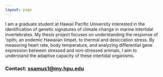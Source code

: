 ---layout: page---I am a graduate student at Hawaii Pacific University interested in the identification of genetic signatures of climate change in marine intertidal invertebrates. My thesis project focuses on understanding the response of 'opihi, an endemic Hawaiian limpet, to thermal and desiccation stress. By measuring heart rate, body temperature, and analyzing differential gene expression between stressed and non-stressed animals, I aim to understand the adaptive capacity of these intertidal organisms.### Contact: [ssamus1@my.hpu.edu](mailto:ssamus1@my.hpu.edu)